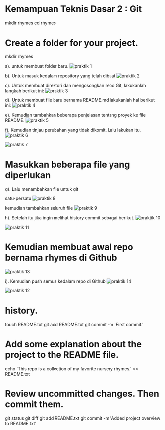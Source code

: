 # Kemampuan Teknis Dasar 2 : Git
mkdir rhymes
cd rhymes

# Create a folder for your project.
mkdir rhymes

a). untuk membuat folder baru.
![praktik 1](https://github.com/FatkhanZakia/rhymes/blob/master/praktik1.png)

b). Untuk masuk kedalam repository yang telah dibuat
![praktik 2](https://github.com/FatkhanZakia/rhymes/blob/master/praktik2.png)

c). Untuk membuat direktori dan mengosongkan repo Git, lakukanlah langkah berikut ini:
![praktik 3](https://github.com/FatkhanZakia/rhymes/blob/master/praktik3.png)

d). Untuk membuat file baru bernama README.md lakukanlah hal berikut ini:
![praktik 4](https://github.com/FatkhanZakia/rhymes/blob/master/praktik4.png)

e). Kemudian tambahkan beberapa penjelasan tentang proyek ke file README.
![praktik 5](https://github.com/FatkhanZakia/rhymes/blob/master/praktik5.png)

f). Kemudian tinjau perubahan yang tidak dikomit. Lalu lakukan itu.
![praktik 6](https://github.com/FatkhanZakia/rhymes/blob/master/praktik6.png)

![praktik 7](https://github.com/FatkhanZakia/rhymes/blob/master/praktik7.png)


# Masukkan beberapa file yang diperlukan 

g). Lalu menambahkan file untuk git

satu-persatu
![praktik 8](https://github.com/FatkhanZakia/rhymes/blob/master/praktik8.png)

kemudian tambahkan seluruh file
![praktik 9](https://github.com/FatkhanZakia/rhymes/blob/master/praktik9.png)

h). Setelah itu jika ingin melihat history commit sebagai berikut.
![praktik 10](https://github.com/FatkhanZakia/rhymes/blob/master/praktik10.png)


![praktik 11](https://github.com/FatkhanZakia/rhymes/blob/master/praktik11.png)

# Kemudian membuat awal repo bernama rhymes di Github
![praktik 13](https://github.com/FatkhanZakia/rhymes/blob/master/praktik13.png)

i). Kemudian push semua kedalam repo di Github
![praktik 14](https://github.com/FatkhanZakia/rhymes/blob/master/praktik14.png)

![praktik 12](https://github.com/FatkhanZakia/rhymes/blob/master/praktik12.png)


# history. 
touch README.txt 
git add README.txt 
git commit -m 'First commit.' 

# Add some explanation about the project to the README file.
echo 'This repo is a collection of my favorite nursery rhymes.' >> README.txt

# Review uncommitted changes. Then commit them.
git status
git diff
git add README.txt
git commit -m 'Added project overview to README.txt'